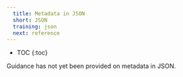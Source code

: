 ```yaml
---
  title: Metadata in JSON
  short: JSON
  training: json
  next: reference
---
```


- TOC
{:toc}

Guidance has not yet been provided on metadata in JSON.
